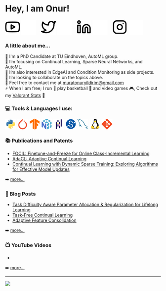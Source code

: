 <h1> Hey, I am Onur! </h1>

[![website](./img/youtube-light.svg)](https://www.youtube.com/channel/UCVBJw1-QZ4bJPVffnQna9DA#gh-light-mode-only)
[![website](./img/youtube-dark.svg)](https://www.youtube.com/channel/UCVBJw1-QZ4bJPVffnQna9DA#gh-dark-mode-only)
&nbsp;&nbsp;
[![website](./img/twitter-light.svg)](https://twitter.com/monuryildirim#gh-light-mode-only)
[![website](./img/twitter-dark.svg)](https://twitter.com/monuryildirim#gh-dark-mode-only)
&nbsp;&nbsp;
[![website](./img/linkedin-light.svg)](https://linkedin.com/in/muratonuryildirim#gh-light-mode-only)
[![website](./img/linkedin-dark.svg)](https://linkedin.com/in/muratonuryildirim#gh-dark-mode-only)
&nbsp;&nbsp;
[![website](./img/instagram-light.svg)](https://instagram.com/muratonuryildirim#gh-light-mode-only)
[![website](./img/instagram-dark.svg)](https://instagram.com/muratonuryildirim#gh-dark-mode-only)

### A little about me...

📍 I'm a PhD Candidate at TU Eindhoven, AutoML group.<br>
🔭 I’m focusing on Continual Learning, Sparse Neural Networks, and AutoML.<br>
🌱 I’m also interested in EdgeAI and Condition Monitoring as side projects.<br>
👯 I’m looking to collaborate on the topics above.<br>
💬 Feel free to contact me at muratonuryildirim@gmail.com<br>
⚡ When I am free; I run :running: play basketball 🏀 and video games 🎮, Check out my [Valorant Stats](https://tracker.gg/valorant/profile/riot/Neuromancer%232222/overview?playlist=unrated&season=all) 🤠 <br> 


### 💻 Tools & Languages I use:
<code><img height="35" src=./img/python.svg></code>
<code><img height="35" src=./img/pytorch.svg></code>
<code><img height="35" src=./img/tensorflow.svg></code>
<code><img height="35" src=./img/numpy.svg></code>
<code><img height="35" src=./img/pandas.svg></code>
<code><img height="35" src=./img/scipy.svg></code>
<code><img height="35" src=./img/mysql.svg></code>
<code><img height="35" src=./img/linux.svg></code>
<code><img height="35" src=./img/git.svg></code>

### 📚 Publications and Patents
<!-- PUBLICATIONS:START -->
- [FOCIL: Finetune-and-Freeze for Online Class-Incremental Learning](https://arxiv.org/abs/2403.14684)
- [AdaCL: Adaptive Continual Learning](https://openreview.net/forum?id=n2it7xEaWQ)
- [Continual Learning with Dynamic Sparse Training: Exploring Algorithms for Effective Model Updates](https://proceedings.mlr.press/v234/yildirim24a.html)
<!-- PUBLICATIONS:END -->

➡️ [more...](https://scholar.google.com/citations?user=3NAjgx0AAAAJ&hl=tr&authuser=1)

### 📕 Blog Posts
<!-- BLOG-POST-LIST:START -->
- [Task Difficulty Aware Parameter Allocation & Regularization for Lifelong Learning](https://github.com/muratonuryildirim/muratonuryildirim/blob/master/blog/PAR.md)
- [Task-Free Continual Learning](https://github.com/muratonuryildirim/muratonuryildirim/blob/master/blog/Task_Free_CL.md)
- [Adaptive Feature Consolidation](https://github.com/muratonuryildirim/muratonuryildirim/blob/master/blog/AFC.md)
<!-- BLOG-POST-LIST:END -->

➡️ [more...](https://github.com/muratonuryildirim/muratonuryildirim/tree/master/blog)

### 📺 YouTube Videos
<!-- YOUTUBE:START -->
- []()
<!-- YOUTUBE:END -->

➡️ [more...](https://www.youtube.com/channel/UCVBJw1-QZ4bJPVffnQna9DA)

---
[![](https://visitcount.itsvg.in/api?id=muratonuryildirim&icon=0&color=12)](https://visitcount.itsvg.in)
